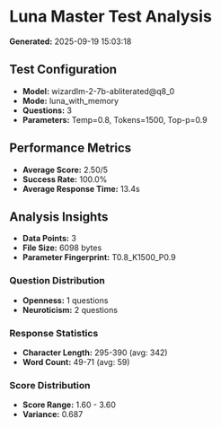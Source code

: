 # Luna Master Test Analysis

**Generated:** 2025-09-19 15:03:18

## Test Configuration
- **Model:** wizardlm-2-7b-abliterated@q8_0
- **Mode:** luna_with_memory
- **Questions:** 3
- **Parameters:** Temp=0.8, Tokens=1500, Top-p=0.9

## Performance Metrics
- **Average Score:** 2.50/5
- **Success Rate:** 100.0%
- **Average Response Time:** 13.4s

## Analysis Insights
- **Data Points:** 3
- **File Size:** 6098 bytes
- **Parameter Fingerprint:** T0.8_K1500_P0.9

### Question Distribution
- **Openness:** 1 questions
- **Neuroticism:** 2 questions

### Response Statistics
- **Character Length:** 295-390 (avg: 342)
- **Word Count:** 49-71 (avg: 59)

### Score Distribution
- **Score Range:** 1.60 - 3.60
- **Variance:** 0.687
